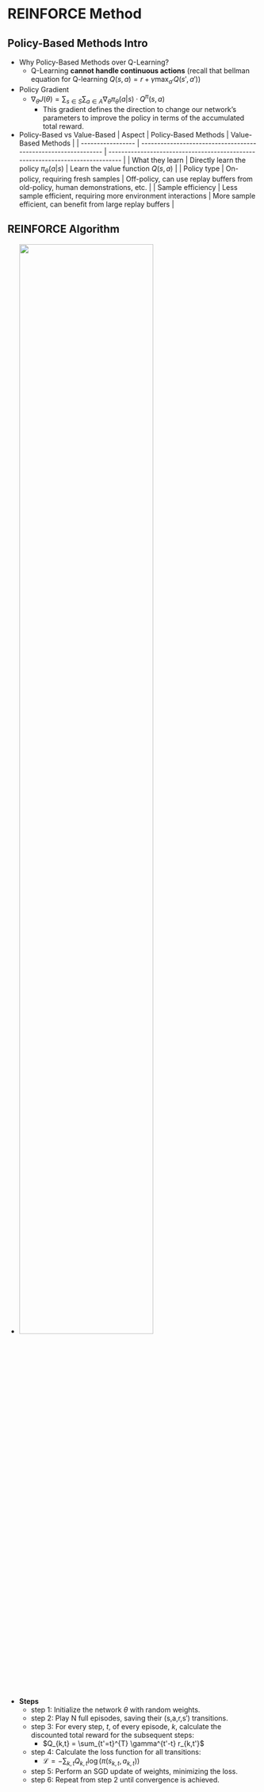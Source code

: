 # REINFORCE Method

## Policy-Based Methods Intro

- Why Policy-Based Methods over Q-Learning?
  - Q-Learning **cannot handle continuous actions** (recall that bellman equation for Q-learning $Q(s,a) = r + \gamma \max_{a'} Q(s',a')$)
- Policy Gradient
  - $\nabla_{\theta} J(\theta) = \sum_{s \in S} \sum_{a \in A} \nabla_{\theta} \pi_{\theta}(a|s) \cdot Q^{\pi}(s,a)$
    - This gradient defines the direction to change our network’s parameters to improve the policy in terms of the accumulated total reward.
- Policy-Based vs Value-Based
  | Aspect            | Policy-Based Methods                                           | Value-Based Methods                                                            |
  | ----------------- | -------------------------------------------------------------- | ------------------------------------------------------------------------------ |
  | What they learn   | Directly learn the policy $\pi_{\theta}(a \vert s)$               | Learn the value function $Q(s,a)$                                              |
  | Policy type       | On-policy, requiring fresh samples                             | Off-policy, can use replay buffers from old-policy, human demonstrations, etc. |
  | Sample efficiency | Less sample efficient, requiring more environment interactions | More sample efficient, can benefit from large replay buffers                   |

## REINFORCE Algorithm

- <img style="width:75%;max-width:400px;" src="/books/Reinforcement Learning Hands-On/REINFORCE.jpg" />
- **Steps**
  - step 1: Initialize the network $\theta$ with random weights.
  - step 2: Play N full episodes, saving their (s,a,r,s′) transitions.
  - step 3: For every step, $t$, of every episode, $k$, calculate the discounted total reward for the subsequent steps:
    - $Q_{k,t} = \sum_{t'=t}^{T} \gamma^{t'-t} r_{k,t'}$
  - step 4: Calculate the loss function for all transitions:
    - $\mathcal{L} = - \sum_{k,t} Q_{k,t} \log \left( \pi(s_{k,t}, a_{k,t}) \right)$
  - step 5: Perform an SGD update of weights, minimizing the loss.
  - step 6: Repeat from step 2 until convergence is achieved.
